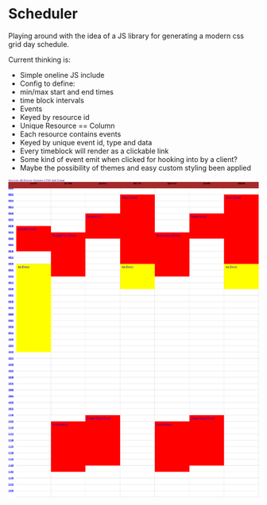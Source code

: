 # Scheduler

Playing around with the idea of a JS library for generating a modern css grid day schedule.

Current thinking is:

- Simple oneline JS include
- Config to define:
 - min/max start and end times
 - time block intervals
- Events
 - Keyed by resource id
  - Unique Resource == Column
  - Each resource contains events
   - Keyed by unique event id, type and data
- Every timeblock will render as a clickable link
 - Some kind of event emit when clicked for hooking into by a client?
- Maybe the possibility of themes and easy custom styling been applied

![Screenshot](https://raw.githubusercontent.com/mattkirwan/day-schedule/master/screenshot.png)
